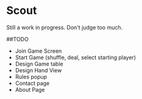 # Scout

Still a work in progress. Don't judge too much.

##TODO

- Join Game Screen
- Start Game (shuffle, deal, select starting player)
- Design Game table 
- Design Hand View
- Rules popup
- Contact page
- About Page
